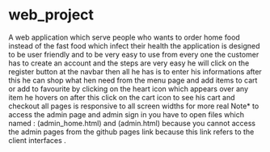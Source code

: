 # web_project
A web application which serve people who wants to order home food instead of the fast food which infect their health the application is designed to be user 
friendly and to be very easy to use from every one the customer has to create an account and the steps are very easy he will click on the register button 
at the navbar then all he has is to enter his informations after this he can shop what hen need from the menu page and add items to cart or add to 
favourite by clicking on the heart icon which appears over any item he hovers on after this click on the cart icon to see his cart and checkout all pages 
is responsive to all screen widths for more real 
Note* to access the admin page and admin sign in you have to open files which named : (admin_home.html) and (admin.html) because you cannot access the admin pages from the github pages link because this link refers to the client interfaces . 
